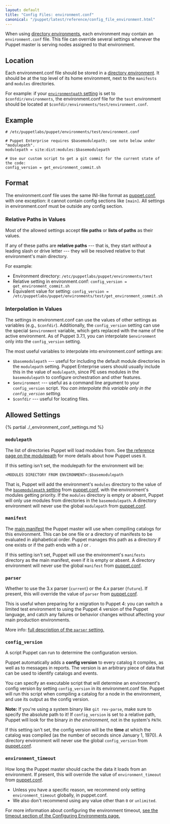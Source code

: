```yaml
---
layout: default
title: "Config Files: environment.conf"
canonical: "/puppet/latest/reference/config_file_environment.html"
---
```


[directory environments]: ./environments.html
[environmentpath]: ./environments.html#about-environmentpath
[modulepath]: /puppet/3.8/reference/configuration.html#modulepath
[puppet.conf]: ./config_file_main.html
[basemodulepath]: /puppet/3.8/reference/configuration.html#basemodulepath
[main manifest]: ./dirs_manifest.html
[configuring_timeout]: ./environments_configuring.html#environmenttimeout

When using [directory environments][], each environment may contain an `environment.conf` file. This file can override several settings whenever the Puppet master is serving nodes assigned to that environment.

## Location

Each environment.conf file should be stored in a [directory environment][directory environments]. It should be at the top level of its home environment, next to the `manifests` and `modules` directories.

For example: if your [`environmentpath` setting][environmentpath] is set to `$confdir/environments`, the environment.conf file for the `test` environment should be located at `$confdir/environments/test/environment.conf`.

## Example

    # /etc/puppetlabs/puppet/environments/test/environment.conf

    # Puppet Enterprise requires $basemodulepath; see note below under "modulepath".
    modulepath = site:dist:modules:$basemodulepath

    # Use our custom script to get a git commit for the current state of the code:
    config_version = get_environment_commit.sh

## Format

The environment.conf file uses the same INI-like format as [puppet.conf][], with one exception: it cannot contain config sections like `[main]`. All settings in environment.conf must be outside any config section.

### Relative Paths in Values

Most of the allowed settings accept **file paths** or **lists of paths** as their values.

If any of these paths are **relative paths** --- that is, they start _without_ a leading slash or drive letter --- they will be resolved relative to that environment's main directory.

For example:

* Environment directory: `/etc/puppetlabs/puppet/environments/test`
* Relative setting in environment.conf: `config_version = get_environment_commit.sh`
* Equivalent value for setting: `config_version = /etc/puppetlabs/puppet/environments/test/get_environment_commit.sh`

### Interpolation in Values

The settings in environment.conf can use the values of other settings as variables (e.g., `$confdir`). Additionally, the `config_version` setting can use the special `$environment` variable, which gets replaced with the name of the active environment. As of Puppet 3.7.1, you can interpolate `$environment` only into the `config_version` setting.

The most useful variables to interpolate into environment.conf settings are:

* `$basemodulepath` --- useful for including the default module directories in the `modulepath` setting. Puppet Enterprise users should usually include this in the value of `modulepath`, since PE uses modules in the `basemodulepath` to configure orchestration and other features.
* `$environment` --- useful as a command line argument to your `config_version` script. *You can interpolate this variable only in the `config_version` setting.*
* `$confdir` --- useful for locating files.

Allowed Settings
-----

{% partial ./_environment_conf_settings.md %}

### `modulepath`

The list of directories Puppet will load modules from. See [the reference page on the modulepath][modulepath] for more details about how Puppet uses it.

If this setting isn't set, the modulepath for the environment will be:

    <MODULES DIRECTORY FROM ENVIRONMENT>:$basemodulepath

That is, Puppet will add the environment's `modules` directory to the value of the [`basemodulepath` setting][basemodulepath] from [puppet.conf][], with the environment's modules getting priority. If the `modules` directory is empty or absent, Puppet will only use modules from directories in the `basemodulepath`. A directory environment will never use the global `modulepath` from [puppet.conf][].

[pe_reqs]: ./environments_creating.html#puppet-enterprise-requirements

### `manifest`

The [main manifest][] the Puppet master will use when compiling catalogs for this environment. This can be one file or a directory of manifests to be evaluated in alphabetical order. Puppet manages this path as a directory if one exists or if the path ends with a / or .

If this setting isn't set, Puppet will use the environment's `manifests` directory as the main manifest, even if it is empty or absent. A directory environment will never use the global `manifest` from [puppet.conf][].

### `parser`

Whether to use the 3.x parser (`current`) or the 4.x parser (`future`). If present, this will override the value of `parser` from [puppet.conf][].

This is useful when preparing for a migration to Puppet 4: you can switch a limited test environment to using the Puppet 4 version of the Puppet language, and catch any failures or behavior changes without affecting your main production environments.

More info: [full description of the `parser` setting.](/puppet/3.8/reference/configuration.html#parser)

### `config_version`

A script Puppet can run to determine the configuration version.

Puppet automatically adds a **config version** to every catalog it compiles, as well as to messages in reports. The version is an arbitrary piece of data that can be used to identify catalogs and events.

You can specify an executable script that will determine an environment's config version by setting `config_version` in its environment.conf file. Puppet will run this script when compiling a catalog for a node in the environment, and use its output as the config version.

**Note:** If you're using a system binary like `git rev-parse`, make sure to specify the absolute path to it! If `config_version` is set to a relative path, Puppet will look for the binary _in the environment,_ not in the system's `PATH`.

If this setting isn't set, the config version will be the **time** at which the catalog was compiled (as the number of seconds since January 1, 1970). A directory environment will never use the global `config_version` from [puppet.conf][].

### `environment_timeout`

How long the Puppet master should cache the data it loads from an environment. If present, this will override the value of `environment_timeout` from [puppet.conf][].

* Unless you have a specific reason, we recommend only setting `environment_timeout` globally, in puppet.conf.
* We also don't recommend using any value other than `0` or `unlimited`.

For more information about configuring the environment timeout, [see the timeout section of the Configuring Environments page.][configuring_timeout]
